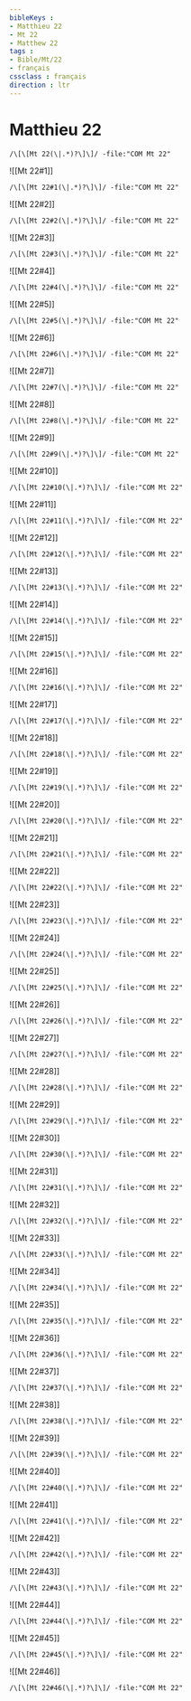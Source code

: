 ```yaml
---
bibleKeys : 
- Matthieu 22
- Mt 22
- Matthew 22
tags : 
- Bible/Mt/22
- français
cssclass : français
direction : ltr
---
```


# Matthieu 22

```query
/\[\[Mt 22(\|.*)?\]\]/ -file:"COM Mt 22"
```



![[Mt 22#1]]

```query
/\[\[Mt 22#1(\|.*)?\]\]/ -file:"COM Mt 22"
```

![[Mt 22#2]]

```query
/\[\[Mt 22#2(\|.*)?\]\]/ -file:"COM Mt 22"
```

![[Mt 22#3]]

```query
/\[\[Mt 22#3(\|.*)?\]\]/ -file:"COM Mt 22"
```

![[Mt 22#4]]

```query
/\[\[Mt 22#4(\|.*)?\]\]/ -file:"COM Mt 22"
```

![[Mt 22#5]]

```query
/\[\[Mt 22#5(\|.*)?\]\]/ -file:"COM Mt 22"
```

![[Mt 22#6]]

```query
/\[\[Mt 22#6(\|.*)?\]\]/ -file:"COM Mt 22"
```

![[Mt 22#7]]

```query
/\[\[Mt 22#7(\|.*)?\]\]/ -file:"COM Mt 22"
```

![[Mt 22#8]]

```query
/\[\[Mt 22#8(\|.*)?\]\]/ -file:"COM Mt 22"
```

![[Mt 22#9]]

```query
/\[\[Mt 22#9(\|.*)?\]\]/ -file:"COM Mt 22"
```

![[Mt 22#10]]

```query
/\[\[Mt 22#10(\|.*)?\]\]/ -file:"COM Mt 22"
```

![[Mt 22#11]]

```query
/\[\[Mt 22#11(\|.*)?\]\]/ -file:"COM Mt 22"
```

![[Mt 22#12]]

```query
/\[\[Mt 22#12(\|.*)?\]\]/ -file:"COM Mt 22"
```

![[Mt 22#13]]

```query
/\[\[Mt 22#13(\|.*)?\]\]/ -file:"COM Mt 22"
```

![[Mt 22#14]]

```query
/\[\[Mt 22#14(\|.*)?\]\]/ -file:"COM Mt 22"
```

![[Mt 22#15]]

```query
/\[\[Mt 22#15(\|.*)?\]\]/ -file:"COM Mt 22"
```

![[Mt 22#16]]

```query
/\[\[Mt 22#16(\|.*)?\]\]/ -file:"COM Mt 22"
```

![[Mt 22#17]]

```query
/\[\[Mt 22#17(\|.*)?\]\]/ -file:"COM Mt 22"
```

![[Mt 22#18]]

```query
/\[\[Mt 22#18(\|.*)?\]\]/ -file:"COM Mt 22"
```

![[Mt 22#19]]

```query
/\[\[Mt 22#19(\|.*)?\]\]/ -file:"COM Mt 22"
```

![[Mt 22#20]]

```query
/\[\[Mt 22#20(\|.*)?\]\]/ -file:"COM Mt 22"
```

![[Mt 22#21]]

```query
/\[\[Mt 22#21(\|.*)?\]\]/ -file:"COM Mt 22"
```

![[Mt 22#22]]

```query
/\[\[Mt 22#22(\|.*)?\]\]/ -file:"COM Mt 22"
```

![[Mt 22#23]]

```query
/\[\[Mt 22#23(\|.*)?\]\]/ -file:"COM Mt 22"
```

![[Mt 22#24]]

```query
/\[\[Mt 22#24(\|.*)?\]\]/ -file:"COM Mt 22"
```

![[Mt 22#25]]

```query
/\[\[Mt 22#25(\|.*)?\]\]/ -file:"COM Mt 22"
```

![[Mt 22#26]]

```query
/\[\[Mt 22#26(\|.*)?\]\]/ -file:"COM Mt 22"
```

![[Mt 22#27]]

```query
/\[\[Mt 22#27(\|.*)?\]\]/ -file:"COM Mt 22"
```

![[Mt 22#28]]

```query
/\[\[Mt 22#28(\|.*)?\]\]/ -file:"COM Mt 22"
```

![[Mt 22#29]]

```query
/\[\[Mt 22#29(\|.*)?\]\]/ -file:"COM Mt 22"
```

![[Mt 22#30]]

```query
/\[\[Mt 22#30(\|.*)?\]\]/ -file:"COM Mt 22"
```

![[Mt 22#31]]

```query
/\[\[Mt 22#31(\|.*)?\]\]/ -file:"COM Mt 22"
```

![[Mt 22#32]]

```query
/\[\[Mt 22#32(\|.*)?\]\]/ -file:"COM Mt 22"
```

![[Mt 22#33]]

```query
/\[\[Mt 22#33(\|.*)?\]\]/ -file:"COM Mt 22"
```

![[Mt 22#34]]

```query
/\[\[Mt 22#34(\|.*)?\]\]/ -file:"COM Mt 22"
```

![[Mt 22#35]]

```query
/\[\[Mt 22#35(\|.*)?\]\]/ -file:"COM Mt 22"
```

![[Mt 22#36]]

```query
/\[\[Mt 22#36(\|.*)?\]\]/ -file:"COM Mt 22"
```

![[Mt 22#37]]

```query
/\[\[Mt 22#37(\|.*)?\]\]/ -file:"COM Mt 22"
```

![[Mt 22#38]]

```query
/\[\[Mt 22#38(\|.*)?\]\]/ -file:"COM Mt 22"
```

![[Mt 22#39]]

```query
/\[\[Mt 22#39(\|.*)?\]\]/ -file:"COM Mt 22"
```

![[Mt 22#40]]

```query
/\[\[Mt 22#40(\|.*)?\]\]/ -file:"COM Mt 22"
```

![[Mt 22#41]]

```query
/\[\[Mt 22#41(\|.*)?\]\]/ -file:"COM Mt 22"
```

![[Mt 22#42]]

```query
/\[\[Mt 22#42(\|.*)?\]\]/ -file:"COM Mt 22"
```

![[Mt 22#43]]

```query
/\[\[Mt 22#43(\|.*)?\]\]/ -file:"COM Mt 22"
```

![[Mt 22#44]]

```query
/\[\[Mt 22#44(\|.*)?\]\]/ -file:"COM Mt 22"
```

![[Mt 22#45]]

```query
/\[\[Mt 22#45(\|.*)?\]\]/ -file:"COM Mt 22"
```

![[Mt 22#46]]

```query
/\[\[Mt 22#46(\|.*)?\]\]/ -file:"COM Mt 22"
```

